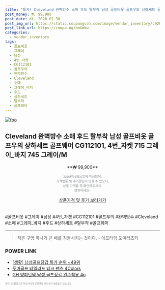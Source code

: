 ```yaml
--- 
title: "특가! Cleveland 완벽방수 소매 후드 탈부착 남성 골프비옷 골프우의 상하세트 골프..." 
post_money: ₩. 99,900 
post_date: dt. 2020.01.30 
post_img_url: https://static.coupangcdn.com/image/vendor_inventory/c920/67e5243266819afb7bb661dc5371b3ad137ff53cc81f5544fd8f637a4566.jpg 
post_link_url: https://coupa.ng/bnGmkw 
categories: 
  - vendor_inventory 
tags: 
  - 골프비옷 
  - 그레이 
  - 남성 
  - 4번_자켓 
  - CG112101 
  - 골프우의 
  - 완벽방수 
  - Cleveland 
  - 소매 
  - 그레이_바지 
  - 후드 
  - 상하세트 
  - 탈부착 
  - 골프웨어 
--- 
```

[![foo](https://static.coupangcdn.com/image/vendor_inventory/c920/67e5243266819afb7bb661dc5371b3ad137ff53cc81f5544fd8f637a4566.jpg)](https://coupa.ng/bnGmkw) 

## Cleveland 완벽방수 소매 후드 탈부착 남성 골프비옷 골프우의 상하세트 골프웨어 CG112101, 4번_자켓 715 그레이_바지 745 그레이/M 
<p style="text-align: center;">**₩ 99,900**</p> 
<p style="text-align: center;"><span style="color: #898c8f; font-family: Georgia,Times,serif; font-size: 0.75em;">2020년01월30일에 작성되어, <br>가격변동 및 추가할인이 있을 수 있으니,<br> 상품 가격을 꼭!확인해주세요.<br>행복하세요~</span> 
</p>	 
<div markdown="0" style="text-align: center;"><a href="https://coupa.ng/bnGmkw" class="btn btn--success">상품가격 및 후기 보러가기</a></div> 
<br><br> 
  #골프비옷 #그레이 #남성 #4번_자켓 #CG112101 #골프우의 #완벽방수 #Cleveland #소매 #그레이_바지 #후드 #상하세트 #탈부착 #골프웨어 
<hr> 

> 작은 구멍 하나가 큰 배를 침몰시키는 것이다. - 에프라임 도마라츠키 


### POWER LINK

* <a href="https://blog.naver.com/sakai111/221786059652" target="_blank"> [생활] 남성골프장갑 특가 순위 ~49위</a>
* <a href="https://blog.naver.com/fasyy4321/221785597458" target="_blank">푸마골프 테일러드 테크 팬츠 4Colors</a>
* <a href="https://blog.naver.com/santokki14/221787969596" target="_blank">GH 양피덧댐 남성 골프장갑 왼손착용 4p</a>

<span style="color: #898c8f; font-family: Georgia,Times,serif; font-size: 0.55em;">파트너스활동으로 작성자에게 일정액의 커미션이 제공될수 있습니다.</span> 
